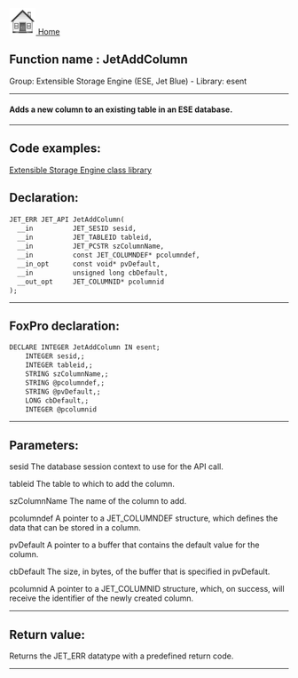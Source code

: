 [<img src="../../images/home.png"> Home ](https://github.com/VFPX/Win32API)  

## Function name : JetAddColumn
Group: Extensible Storage Engine (ESE, Jet Blue) - Library: esent    
***  


#### Adds a new column to an existing table in an ESE database.
***  


## Code examples:
[Extensible Storage Engine class library](../../samples/sample_532.md)  

## Declaration:
```foxpro  
JET_ERR JET_API JetAddColumn(
  __in          JET_SESID sesid,
  __in          JET_TABLEID tableid,
  __in          JET_PCSTR szColumnName,
  __in          const JET_COLUMNDEF* pcolumndef,
  __in_opt      const void* pvDefault,
  __in          unsigned long cbDefault,
  __out_opt     JET_COLUMNID* pcolumnid
);  
```  
***  


## FoxPro declaration:
```foxpro  
DECLARE INTEGER JetAddColumn IN esent;
	INTEGER sesid,;
	INTEGER tableid,;
	STRING szColumnName,;
	STRING @pcolumndef,;
	STRING @pvDefault,;
	LONG cbDefault,;
	INTEGER @pcolumnid  
```  
***  


## Parameters:
sesid 
The database session context to use for the API call.

tableid 
The table to which to add the column.

szColumnName 
The name of the column to add.

pcolumndef 
A pointer to a JET_COLUMNDEF structure, which defines the data that can be stored in a column.

pvDefault 
A pointer to a buffer that contains the default value for the column.

cbDefault 
The size, in bytes, of the buffer that is specified in pvDefault.

pcolumnid 
A pointer to a JET_COLUMNID structure, which, on success, will receive the identifier of the newly created column.
  
***  


## Return value:
Returns the JET_ERR datatype with a predefined return code.  
***  

